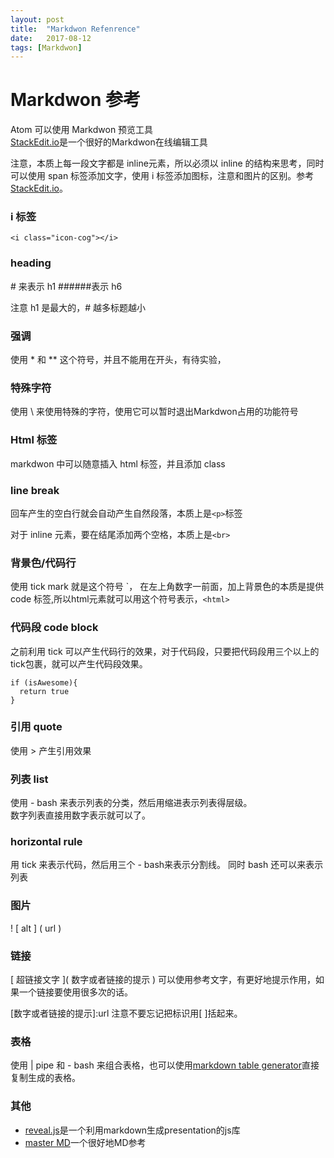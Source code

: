 ```yaml
---
layout: post
title:  "Markdwon Refenrence"
date:   2017-08-12
tags: [Markdwon]
---
```


# Markdwon 参考

Atom 可以使用 Markdwon 预览工具  
[StackEdit.io](1)是一个很好的Markdwon在线编辑工具

注意，本质上每一段文字都是 inline元素，所以必须以 inline 的结构来思考，同时可以使用 span 标签添加文字，使用 i 标签添加图标，注意和图片的区别。参考[StackEdit.io](1)。

### i 标签

`<i class="icon-cog"></i>`  

### heading

\# 来表示 h1 \#\#\#\#\#\#表示 h6

注意 h1 是最大的，\# 越多标题越小

### 强调

使用 \* 和 \*\* 这个符号，并且不能用在开头，有待实验，


### 特殊字符

使用 \\ 来使用特殊的字符，使用它可以暂时退出Markdwon占用的功能符号

### Html 标签

markdwon 中可以随意插入 html 标签，并且添加 class  

### line break

回车产生的空白行就会自动产生自然段落，本质上是`<p>`标签

对于 inline 元素，要在结尾添加两个空格，本质上是`<br>`

### 背景色/代码行  

使用 tick mark 就是这个符号 \`， 在左上角数字一前面，加上背景色的本质是提供 code 标签,所以html元素就可以用这个符号表示，`<html>`

### 代码段 code block

之前利用 tick 可以产生代码行的效果，对于代码段，只要把代码段用三个以上的tick包裹，就可以产生代码段效果。

```
if (isAwesome){
  return true
}
```
### 引用 quote

使用 \> 产生引用效果

### 列表 list
使用 \- bash 来表示列表的分类，然后用缩进表示列表得层级。  
数字列表直接用数字表示就可以了。

### horizontal rule
用 tick 来表示代码，然后用三个 \- bash来表示分割线。
同时 bash 还可以来表示列表

### 图片
\! \[ alt \] \( url \)

### 链接

\[ 超链接文字 \]\( 数字或者链接的提示 \)
可以使用参考文字，有更好地提示作用，如果一个链接要使用很多次的话。  

\[数字或者链接的提示\]\:url
 注意不要忘记把标识用\[ \]括起来。

### 表格

使用 \| pipe 和 \- bash 来组合表格，也可以使用[markdown table generator](2)直接复制生成的表格。

### 其他
- [reveal.js](3)是一个利用markdown生成presentation的js库
- [master MD](4)一个很好地MD参考

[1]: https://stackedit.io/  
[2]: http://www.tablesgenerator.com/markdown_tables  
[3]: http://lab.hakim.se/reveal-js/#/
[4]: https://guides.github.com/features/mastering-markdown/

